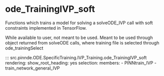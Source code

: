 # ode_TrainingIVP_soft

Functions which trains a model for solving a solveODE_IVP call with soft constraints implemented in TensorFlow.

While available to user, not meant to be used. Meant to be used through
object returned from solveODE calls, where training file is selected through ode_trainingSelect

::: src.pinnde.ODE.SpecificTraining.IVP_Training.ode_TrainingIVP_soft
    rendering:
      show_root_heading: yes
    selection:
      members:
        - PINNtrain_IVP
        - train_network_general_IVP
